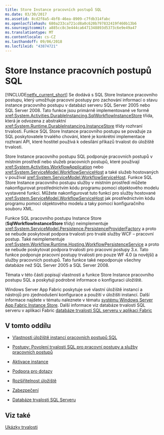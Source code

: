 ```yaml
---
title: Store Instance pracovních postupů SQL
ms.date: 03/30/2017
ms.assetid: 8cd2f8a5-4bf8-46ea-8909-c7fdb314fabc
ms.openlocfilehash: 680a233ca721cd8a0c620b797832419f460b13b6
ms.sourcegitcommit: a885cc8c3e444ca6471348893d5373c6e9e49a47
ms.translationtype: MT
ms.contentlocale: cs-CZ
ms.lasthandoff: 09/06/2018
ms.locfileid: "43874721"
---
```

# <a name="sql-workflow-instance-store"></a>Store Instance pracovních postupů SQL
[!INCLUDE[netfx_current_short](../../../includes/netfx-current-short-md.md)] Se dodává s SQL Store Instance pracovního postupu, který umožňuje pracovní postupy pro zachování informací o stavu instance pracovního postupu v databázi serveru SQL Server 2005 nebo SQL Server 2008. Tato funkce jsou primárně implementované ve formě <xref:System.Activities.DurableInstancing.SqlWorkflowInstanceStore> třída, která je odvozena z abstraktní <xref:System.Runtime.DurableInstancing.InstanceStore> třídy rozhraní trvalosti. Funkce SQL Store Instance pracovního postupu se považuje za SQL poskytovatele trvalého chování, které je konkrétní implementace rozhraní API, které hostitel používá k odesílání příkazů trvalost do úložiště trvalosti.  
  
 Store Instance pracovního postupu SQL podporuje pracovních postupů v místním prostředí nebo služeb pracovních postupů, které používají <xref:System.Activities.WorkflowApplication> nebo <xref:System.ServiceModel.WorkflowServiceHost> a také služeb hostovaných v používal <xref:System.ServiceModel.WorkflowServiceHost>. Funkce SQL Store Instance pracovního postupu služby v místním prostředí můžete nakonfigurovat prostřednictvím kódu programu pomocí objektového modelu vystavené funkci. Můžete nakonfigurovat tuto funkci pro služby hostované <xref:System.ServiceModel.WorkflowServiceHost> jak prostřednictvím kódu programu pomocí objektového modelu a taky pomocí konfiguračního souboru XML.  
  
 Funkce SQL pracovního postupu Instance Store (**SqlWorkflowInstanceStore** třídy) neimplementuje <xref:System.ServiceModel.Persistence.PersistenceProviderFactory> a proto se nebude poskytovat podpora trvalosti pro trvalé služby WCF – pracovní postup. Také neimplementuje <xref:System.Workflow.Runtime.Hosting.WorkflowPersistenceService> a proto se nebude poskytovat podpora trvalosti pro pracovní postupy 3.x. Tato funkce podporuje pracovní postupy trvalosti pro pouze WF 4.0 (a novější) a služby pracovních postupů. Tato funkce také nepodporuje všechny databáze než SQL Server 2005 a SQL Server 2008.  
  
 Témata v této části popisují vlastnosti a funkce Store Instance pracovního postupu SQL a poskytují podrobné informace o konfiguraci úložiště.  
  
 Windows Server App Fabric poskytuje své vlastní úložiště instancí a nástrojů pro zjednodušení konfigurace a použití v úložišti instancí. Další informace najdete v tématu naleznete v tématu [systému Windows Server App Fabric Instance Store](https://go.microsoft.com/fwlink/?LinkId=201201). Další informace viz databáze trvalosti SQL serveru v aplikaci Fabric [databáze trvalosti SQL serveru v aplikaci Fabric](https://go.microsoft.com/fwlink/?LinkId=201202)  
  
## <a name="in-this-section"></a>V tomto oddílu  
  
-   [Vlastnosti úložiště instancí pracovních postupů SQL](../../../docs/framework/windows-workflow-foundation/properties-of-sql-workflow-instance-store.md)  
  
-   [Postupy: Povolení trvalosti SQL pro pracovní postupy a služby pracovních postupů](../../../docs/framework/windows-workflow-foundation/how-to-enable-sql-persistence-for-workflows-and-workflow-services.md)  
  
-   [Aktivace instance](../../../docs/framework/windows-workflow-foundation/instance-activation.md)  
  
-   [Podpora pro dotazy](../../../docs/framework/windows-workflow-foundation/support-for-queries.md)  
  
-   [Rozšiřitelnost úložiště](../../../docs/framework/windows-workflow-foundation/store-extensibility.md)  
  
-   [Zabezpečení](../../../docs/framework/windows-workflow-foundation/security.md)  
  
-   [Databáze trvalosti SQL Serveru](../../../docs/framework/windows-workflow-foundation/sql-server-persistence-database.md)  
  
## <a name="see-also"></a>Viz také  
 [Ukázky trvalosti](https://go.microsoft.com/fwlink/?LinkID=177735)
